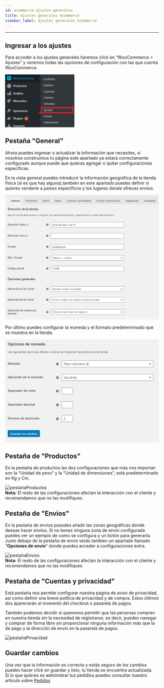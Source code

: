 ```yaml
---
id: ecommerce-ajustes-generales
title: Ajustes generales ecommerce
sidebar_label: Ajustes generales ecommerce
---
```

***
## Ingresar a los ajustes
Para acceder a los ajustes generales haremos click en “WooCommerce > Ajustes” y veremos todas las opciones de configuración con las que cuenta WooCommerce. 

<img src="/static/img/AjustesGenerales/ajustesMenu.png" width="45%"/>

## Pestaña "General"
Ahora puedes ingresar o actualizar la información que necesites, si nosotros construimos tu página este apartado ya estará correctamente configurado aunque puede que quieras agregar o quitar configuraciones especificas.  

En la vista general puedes introducir la información geográfica de la tienda física (si es que hay alguna),también en este apartado puedes definir si quieres venderle a países específicos y los lugares donde ofreces envíos.

![ajustesGenerales](/static/img/AjustesGenerales/ajustesGenerales.png)

 Por último puedes configurar la moneda y el formato predeterminado que se muestra en la tienda.

 ![opcionesMoneda](/static/img/AjustesGenerales/opcionesMoneda.png)

 ## Pestaña de "Productos"
 En la pestaña de productos las dos configuraciones que más nos importan son la “Unidad de peso” y la “Unidad de dimensiones”, está predeterminado en Kg y Cm.

 ![pestañaProductos](/static/img/AjustesGenerales/pestañaProductos.png)  
 **Nota:** El resto de las configuraciones afectan la interacción con el cliente y recomendamos que no las modifiques.

 ## Pestaña de "Envios"
 En la pestaña de envíos puesdes añadir las zonas geográficas donde deseas hacer envíos. Si no tienes ninguna zona de envío configurada puedes ver un ejemplo de como se configura y un botón para generarla.  
 Justo debajo de la pestaña de envio verás tambien un apartado llamado "**Opciones de envío**" donde puedes acceder a configuraciones extra.

 ![pestañaEnvios](/static/img/AjustesGenerales/pestañaEnvios.png)  
 **Nota:** El resto de las configuraciones afectan la interacción con el cliente y recomendamos que no las modifiques.

 ## Pestaña de "Cuentas y privacidad"
 Está pestaña nos permite configurar nuestra página de aviso de privacidad, así como definir una breve política de privacidad y de compra. Estos últimos dos aparecerán al momento del checkout o pasarela de pagos.  

 También podemos decidir si queremos permitir que las personas compren en nuestra tienda sin la necesidad de registrarse, es decir, pueden navegar y comprar de forma libre sin proporcionar ninguna información más que la de pago y la dirección de envío en la pasarela de pagos.

 ![pestañaPrivacidad](/static/img/AjustesGenerales/pestañaPrivacidad.png)

 ## Guardar cambios
 Una vez que la información es correcta y estás seguro de los cambios puedes hacer click en guardar y listo, tu tienda se encuentra actualizada.  
 Si lo que quieres es administrar tus pedidios puedes consultar nuestro articulo sobre [Pedidos](/docs/ecommerce-pedidos-woocommerce)

